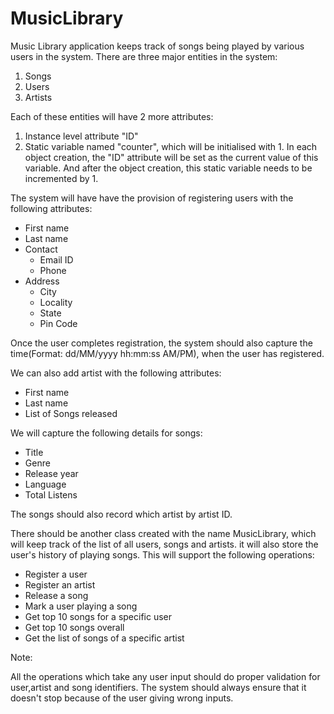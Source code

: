 # MusicLibrary

Music Library application keeps track of songs being played by various users in the system. There are three major entities in the system:
1. Songs
2. Users
3. Artists

Each of these entities will have 2 more attributes:
1. Instance level attribute "ID"
2. Static variable named "counter", which will be initialised with 1. In each object creation, the "ID" attribute will be set as the current value of this variable. And after the object creation, this static variable needs to be incremented by 1. 

The system will have have the provision of registering users with the following attributes:
- First name
- Last name
- Contact
  - Email ID
  - Phone
- Address
  - City
  - Locality
  - State
  - Pin Code 

Once the user completes registration, the system should also capture the time(Format: dd/MM/yyyy hh:mm:ss AM/PM), when the user has registered.

We can also add artist with the following attributes:
  - First name
  - Last name
  - List of Songs released

We will capture the following details for songs:
  - Title
  - Genre
  - Release year
  - Language
  - Total Listens

The songs should also record which artist by artist ID.

There should be another class created with the name MusicLibrary, which will keep track of the list of all users, songs and artists. it will also store the user's history of playing songs. This will support the following operations:

- Register a user
- Register an artist
- Release a song
- Mark a user playing a song
- Get top 10 songs for a specific user
- Get top 10 songs overall
- Get the list of songs of a specific artist

Note:

All the operations which take any user input should do proper validation for user,artist and song identifiers. The system should always ensure that it doesn't stop because of the user giving wrong inputs.
